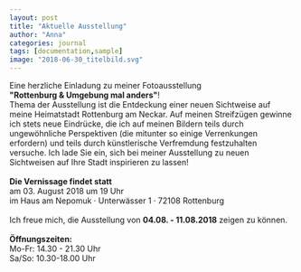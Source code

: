 ```yaml
---
layout: post
title: "Aktuelle Ausstellung"
author: "Anna"
categories: journal
tags: [documentation,sample]
image: "2018-06-30_titelbild.svg"
---
```


Eine herzliche Einladung zu meiner Fotoausstellung <br>
**"Rottenburg & Umgebung mal anders"**!<br>
Thema der Ausstellung ist die Entdeckung einer neuen Sichtweise auf meine Heimatstadt Rottenburg am Neckar. Auf meinen Streifzügen gewinne ich stets neue Eindrücke, die ich auf meinen Bildern teils durch ungewöhnliche Perspektiven (die mitunter so einige Verrenkungen erfordern) und teils durch künstlerische Verfremdung festzuhalten versuche. Ich lade Sie ein, sich bei meiner Ausstellung zu neuen Sichtweisen auf Ihre Stadt inspirieren zu lassen!
<br><br>
**Die Vernissage findet statt**<br>
am 03. August 2018 um 19 Uhr<br>
im Haus am Nepomuk &middot; Unterwässer 1 &middot; 72108 Rottenburg
<br><br>
Ich freue mich, die Ausstellung von **04.08. - 11.08.2018** zeigen zu können.<br><br>
**&Ouml;ffnungszeiten:**<br>
Mo-Fr: 14.30 - 21.30 Uhr<br>
Sa/So: 10.30-18.00 Uhr
